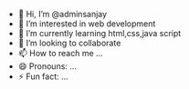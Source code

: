 - 👋 Hi, I’m @adminsanjay
- 👀 I’m interested in web development
- 🌱 I’m currently learning html,css,java script
- 💞️ I’m looking to collaborate
- 📫 How to reach me ...
- 😄 Pronouns: ...
- ⚡ Fun fact: ...

<!---
adminsanjay/adminsanjay is a ✨ special ✨ repository because its `README.md` (this file) appears on your GitHub profile.
You can click the Preview link to take a look at your changes.
--->

